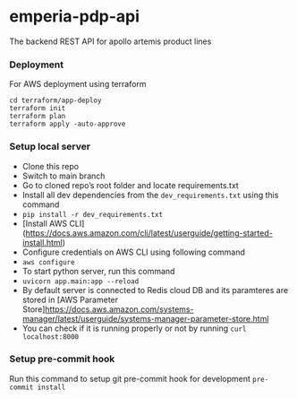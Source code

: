 # emperia-pdp-api

The backend REST API for apollo artemis product lines

### Deployment

For AWS deployment using terraform

```
cd terraform/app-deploy
terraform init
terraform plan
terraform apply -auto-approve

```

### Setup local server

- Clone this repo
- Switch to main branch
- Go to cloned repo’s root folder and locate requirements.txt
- Install all dev dependencies from the `dev_requirements.txt` using this command
- `pip install -r dev_requirements.txt`
- [Install AWS CLI] (https://docs.aws.amazon.com/cli/latest/userguide/getting-started-install.html)
- Configure credentials on AWS CLI using following command
- `aws configure`
- To start python server, run this command
- `uvicorn app.main:app --reload`
- By default server is connected to Redis cloud DB and its paramteres are stored in [AWS Parameter Store]https://docs.aws.amazon.com/systems-manager/latest/userguide/systems-manager-parameter-store.html
- You can check if it is running properly or not by running `curl localhost:8000`

### Setup pre-commit hook

Run this command to setup git pre-commit hook for development
`pre-commit install`
